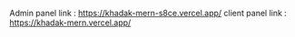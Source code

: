 Admin panel link : https://khadak-mern-s8ce.vercel.app/
client panel link : https://khadak-mern.vercel.app/

